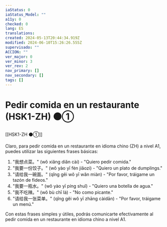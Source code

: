 ```yaml
---
iaStatus: 0
iaStatus_Model: ""
a11y: 0
checked: 0
lang: ES
translations: 
created: 2024-05-13T20:44:34.919Z
modified: 2024-06-10T15:26:26.555Z
supervisado: ""
ACCION: ""
ver_major: 0
ver_minor: 3
ver_rev: 2
nav_primary: []
nav_secondary: []
tags: []
---
```

# Pedir comida en un restaurante (HSK1-ZH) ⚫①

[[HSK1-ZH ⚫①]]

Claro, para pedir comida en un restaurante en idioma chino (ZH) a nivel A1, puedes utilizar las siguientes frases básicas:

1. "我想点菜。" (wǒ xiǎng diǎn cài) - "Quiero pedir comida."
2. "我要一份饺子。" (wǒ yào yī fèn jiǎozi) - "Quiero un plato de dumplings."
3. "请给我一碗面。" (qǐng gěi wǒ yī wǎn miàn) - "Por favor, tráigame un tazón de fideos."
4. "我要一瓶水。" (wǒ yào yī píng shuǐ) - "Quiero una botella de agua."
5. "我不吃辣。" (wǒ bù chī là) - "No como picante."
6. "请给我一张菜单。" (qǐng gěi wǒ yī zhāng càidān) - "Por favor, tráigame un menú."

Con estas frases simples y útiles, podrás comunicarte efectivamente al pedir comida en un restaurante en idioma chino a nivel A1.
